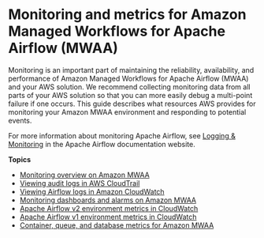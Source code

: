 # Monitoring and metrics for Amazon Managed Workflows for Apache Airflow \(MWAA\)<a name="cw-metrics"></a>

Monitoring is an important part of maintaining the reliability, availability, and performance of Amazon Managed Workflows for Apache Airflow \(MWAA\) and your AWS solution\. We recommend collecting monitoring data from all parts of your AWS solution so that you can more easily debug a multi\-point failure if one occurs\. This guide describes what resources AWS provides for monitoring your Amazon MWAA environment and responding to potential events\.

 For more information about monitoring Apache Airflow, see [Logging & Monitoring](https://airflow.apache.org/docs/apache-airflow/stable/logging-monitoring/index.html) in the Apache Airflow documentation website\. 

**Topics**
+ [Monitoring overview on Amazon MWAA](monitoring-overview.md)
+ [Viewing audit logs in AWS CloudTrail](monitoring-cloudtrail.md)
+ [Viewing Airflow logs in Amazon CloudWatch](monitoring-airflow.md)
+ [Monitoring dashboards and alarms on Amazon MWAA](monitoring-dashboard.md)
+ [Apache Airflow v2 environment metrics in CloudWatch](access-metrics-cw-202.md)
+ [Apache Airflow v1 environment metrics in CloudWatch](access-metrics-cw-110.md)
+ [Container, queue, and database metrics for Amazon MWAA](accessing-metrics-cw-container-queue-db.md)